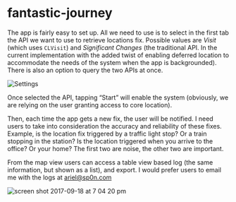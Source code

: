 # fantastic-journey
The app is fairly easy to set up. All we need to use is to select in the first tab the API we want to use to retrieve locations fix. Possible values are *Visit* (which uses `CLVisit`) and *Significant Changes* (the traditional API. In the current implementation with the added twist of enabling deferred location to accommodate the needs of the system when the app is backgrounded). There is also an option to query the two APIs at once. 

![Settings](https://user-images.githubusercontent.com/275949/30592651-02249c84-9d1e-11e7-974c-a8b139147b43.png)

Once selected the API, tapping “Start” will enable the system (obviously, we are relying on the user granting access to core location). 

Then, each time the app gets a new fix, the user will be notified. I need users to take into consideration the accuracy and reliability of these fixes. Example, is the location fix triggered by a traffic light stop? Or a train stopping in the station? Is the location triggered when you arrive to the office? Or your home? The first two are noise, the other two are important. 

From the map view users can access a table view based log (the same information, but shown as a list), and export. I would prefer users to email me with the logs at [ariel@sp0n.com](ariel@sp0n.com)

![screen shot 2017-09-18 at 7 04 20 pm](https://user-images.githubusercontent.com/275949/30592932-25a3cddc-9d1f-11e7-9b92-24253bab9d57.png)


